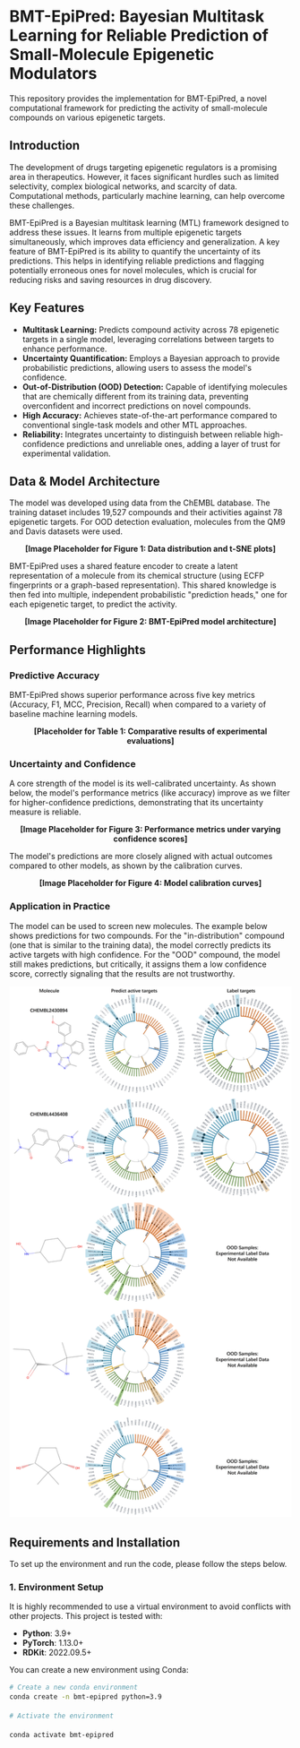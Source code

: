 # BMT-EpiPred: Bayesian Multitask Learning for Reliable Prediction of Small-Molecule Epigenetic Modulators

This repository provides the implementation for BMT-EpiPred, a novel computational framework for predicting the activity of small-molecule compounds on various epigenetic targets.

## Introduction

The development of drugs targeting epigenetic regulators is a promising area in therapeutics. However, it faces significant hurdles such as limited selectivity, complex biological networks, and scarcity of data. Computational methods, particularly machine learning, can help overcome these challenges.

BMT-EpiPred is a Bayesian multitask learning (MTL) framework designed to address these issues. It learns from multiple epigenetic targets simultaneously, which improves data efficiency and generalization. A key feature of BMT-EpiPred is its ability to quantify the uncertainty of its predictions. This helps in identifying reliable predictions and flagging potentially erroneous ones for novel molecules, which is crucial for reducing risks and saving resources in drug discovery.

## Key Features

*   **Multitask Learning:** Predicts compound activity across 78 epigenetic targets in a single model, leveraging correlations between targets to enhance performance.
*   **Uncertainty Quantification:** Employs a Bayesian approach to provide probabilistic predictions, allowing users to assess the model's confidence.
*   **Out-of-Distribution (OOD) Detection:** Capable of identifying molecules that are chemically different from its training data, preventing overconfident and incorrect predictions on novel compounds.
*   **High Accuracy:** Achieves state-of-the-art performance compared to conventional single-task models and other MTL approaches.
*   **Reliability:** Integrates uncertainty to distinguish between reliable high-confidence predictions and unreliable ones, adding a layer of trust for experimental validation.

## Data & Model Architecture

The model was developed using data from the ChEMBL database. The training dataset includes 19,527 compounds and their activities against 78 epigenetic targets. For OOD detection evaluation, molecules from the QM9 and Davis datasets were used.

<!-- INSERT FIGURE 1 HERE -->
<!-- You can use a tag like this: <img src="path/to/figure1.png" alt="Data Distribution" width="800"/> -->
<p align="center"><b>[Image Placeholder for Figure 1: Data distribution and t-SNE plots]</b></p>

BMT-EpiPred uses a shared feature encoder to create a latent representation of a molecule from its chemical structure (using ECFP fingerprints or a graph-based representation). This shared knowledge is then fed into multiple, independent probabilistic "prediction heads," one for each epigenetic target, to predict the activity.

<!-- INSERT FIGURE 2 HERE -->
<!-- <img src="path/to/figure2.png" alt="Model Architecture" width="800"/> -->
<p align="center"><b>[Image Placeholder for Figure 2: BMT-EpiPred model architecture]</b></p>

## Performance Highlights

### Predictive Accuracy

BMT-EpiPred shows superior performance across five key metrics (Accuracy, F1, MCC, Precision, Recall) when compared to a variety of baseline machine learning models.

<!-- INSERT TABLE 1 HERE -->
<!-- You can create a markdown table or insert an image of the table -->
<p align="center"><b>[Placeholder for Table 1: Comparative results of experimental evaluations]</b></p>

### Uncertainty and Confidence

A core strength of the model is its well-calibrated uncertainty. As shown below, the model's performance metrics (like accuracy) improve as we filter for higher-confidence predictions, demonstrating that its uncertainty measure is reliable.

<!-- INSERT FIGURE 3 HERE -->
<!-- <img src="path/to/figure3.png" alt="Performance vs Confidence" width="800"/> -->
<p align="center"><b>[Image Placeholder for Figure 3: Performance metrics under varying confidence scores]</b></p>

The model's predictions are more closely aligned with actual outcomes compared to other models, as shown by the calibration curves.

<!-- INSERT FIGURE 4 HERE -->
<!-- <img src="path/to/figure4.png" alt="Calibration Curves" width="800"/> -->
<p align="center"><b>[Image Placeholder for Figure 4: Model calibration curves]</b></p>

### Application in Practice

The model can be used to screen new molecules. The example below shows predictions for two compounds. For the "in-distribution" compound (one that is similar to the training data), the model correctly predicts its active targets with high confidence. For the "OOD" compound, the model still makes predictions, but critically, it assigns them a low confidence score, correctly signaling that the results are not trustworthy.

<!-- INSERT FIGURE 5 HERE -->
<img src="images/Figure_5.jpg" alt="Prediction examples for in-distribution and OOD compounds" width="800"/>
<!-- <p align="center"><b>[Image Placeholder for Figure 5: Prediction examples for in-distribution and OOD compounds]</b></p> -->

## Requirements and Installation

To set up the environment and run the code, please follow the steps below.

### 1. Environment Setup

It is highly recommended to use a virtual environment to avoid conflicts with other projects. This project is tested with:

*   **Python**: 3.9+
*   **PyTorch**: 1.13.0+
*   **RDKit**: 2022.09.5+

You can create a new environment using Conda:
```bash
# Create a new conda environment
conda create -n bmt-epipred python=3.9

# Activate the environment

conda activate bmt-epipred


